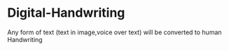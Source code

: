 # Digital-Handwriting
Any form of text (text in image,voice over text) will be converted to human Handwriting 
